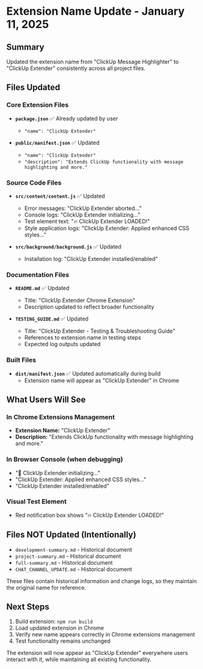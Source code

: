 # Extension Name Update - January 11, 2025

## Summary

Updated the extension name from "ClickUp Message Highlighter" to "ClickUp Extender" consistently across all project files.

## Files Updated

### Core Extension Files

- **`package.json`** ✅ Already updated by user

  - `"name": "ClickUp Extender"`

- **`public/manifest.json`** ✅ Updated
  - `"name": "ClickUp Extender"`
  - `"description": "Extends ClickUp functionality with message highlighting and more."`

### Source Code Files

- **`src/content/content.js`** ✅ Updated

  - Error messages: "ClickUp Extender aborted..."
  - Console logs: "ClickUp Extender initializing..."
  - Test element text: "🔥 ClickUp Extender LOADED!"
  - Style application logs: "ClickUp Extender: Applied enhanced CSS styles..."

- **`src/background/background.js`** ✅ Updated
  - Installation log: "ClickUp Extender installed/enabled"

### Documentation Files

- **`README.md`** ✅ Updated

  - Title: "ClickUp Extender Chrome Extension"
  - Description updated to reflect broader functionality

- **`TESTING_GUIDE.md`** ✅ Updated
  - Title: "ClickUp Extender - Testing & Troubleshooting Guide"
  - References to extension name in testing steps
  - Expected log outputs updated

### Built Files

- **`dist/manifest.json`** ✅ Updated automatically during build
  - Extension name will appear as "ClickUp Extender" in Chrome

## What Users Will See

### In Chrome Extensions Management

- **Extension Name:** "ClickUp Extender"
- **Description:** "Extends ClickUp functionality with message highlighting and more."

### In Browser Console (when debugging)

- "🚀 ClickUp Extender initializing..."
- "ClickUp Extender: Applied enhanced CSS styles..."
- "ClickUp Extender installed/enabled"

### Visual Test Element

- Red notification box shows "🔥 ClickUp Extender LOADED!"

## Files NOT Updated (Intentionally)

- `development-summary.md` - Historical document
- `project-summary.md` - Historical document
- `full-summary.md` - Historical document
- `CHAT_CHANNEL_UPDATE.md` - Historical document

These files contain historical information and change logs, so they maintain the original name for reference.

## Next Steps

1. Build extension: `npm run build`
2. Load updated extension in Chrome
3. Verify new name appears correctly in Chrome extensions management
4. Test functionality remains unchanged

The extension will now appear as "ClickUp Extender" everywhere users interact with it, while maintaining all existing functionality.
